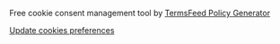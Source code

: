<script type="text/javascript" src="{{ site.baseurl }}/assets/js/jquery.min.js"></script>
<script type="text/javascript" src="{{ site.baseurl }}/assets/js/popper.js"></script>
<script type="text/javascript" src="{{ site.baseurl }}/assets/js/bootstrap.min.js"></script>
<script type="text/javascript" src="{{ site.baseurl }}/assets/js/plugin/slick.min.js"></script>
<script type="text/javascript" src="{{ site.baseurl }}/assets/js/plugin/html5lightbox.js"></script>
<script type="text/javascript" src="{{ site.baseurl }}/assets/js/plugin/counter.js"></script>
<script type="text/javascript" src="{{ site.baseurl }}/assets/js/placeholdem.min.js"></script>
<script type="text/javascript" src="{{ site.baseurl }}/assets/js/script.js"></script>
<script type="text/javascript" src="{{ site.baseurl }}/assets/js/date.js"></script>
<script type="text/javascript" src="{{ site.baseurl }}/assets/js/date-fr-FR.js"></script>
<script type="text/javascript" src="https://cdnjs.cloudflare.com/ajax/libs/moment.js/2.29.4/moment-with-locales.min.js"></script>
<!--script
    type="text/javascript"
    async defer
    src="//assets.pinterest.com/js/pinit.js"
></script-->

<!-- Cookie Consent by TermsFeed https://www.TermsFeed.com -->
<script type="text/javascript" src="https://www.termsfeed.com/public/cookie-consent/4.0.0/cookie-consent.js" charset="UTF-8"></script>
<script type="text/javascript" charset="UTF-8">
document.addEventListener('DOMContentLoaded', function () {
cookieconsent.run({"notice_banner_type":"simple","consent_type":"express","palette":"dark","language":"fr","page_load_consent_levels":["strictly-necessary"],"notice_banner_reject_button_hide":false,"preferences_center_close_button_hide":false,"page_refresh_confirmation_buttons":false,"website_name":"cs-interieurs","website_privacy_policy_url":"https://cs-interieurs.com/fr/privacy-policy"});
});

moment.locale('fr');
if(document.getElementById('current-date')){
    document.getElementById('current-date').innerHTML = "Mis à jour le " + Date.today().toString("dd MMMM yyyy");
}
var pageDate=Date.today()
const lastPageIndex=15;
if(document.getElementById('page-date')){
    const tag=document.querySelectorAll('[name="page-code"]');
    const pageCode = tag[0].getAttribute("code");
    const lastIndex=pageCode.lastIndexOf("_");
    const id=pageCode.substring(lastIndex+1);
    const offset=lastPageIndex-parseInt(id);
    pageDate.setMonth(pageDate.getMonth() - offset);
    document.getElementById('page-date').innerHTML = "Mis à jour en "+pageDate.toString("MMMM yyyy")+"<br/>"
    +"Créé le " + moment(document.getElementById('page-date').innerHTML, "yyyy-MM-DD").format("LL");
}
const posts = document.querySelectorAll("#post-date");
var updateDate=Date.today()
for (var i = 0; i < posts.length; i++) {
    //posts[i].innerHTML = moment(posts[i].innerHTML, "yyyy-MM-DD").format("LL");
    posts[i].innerHTML = "Mis à jour en "+ updateDate.toString("MMMM yyyy");
    updateDate.setMonth(updateDate.getMonth() - 1);
}
</script>

<noscript>Free cookie consent management tool by <a href="https://www.termsfeed.com/" rel="nofollow noopener">TermsFeed Policy Generator</a></noscript>
<!-- End Cookie Consent by TermsFeed https://www.TermsFeed.com -->

<!-- Go to www.addthis.com/dashboard to customize your tools --> 
<script type="text/javascript" src="//s7.addthis.com/js/300/addthis_widget.js#pubid=ra-63ecf20d4564a186"></script> 

<!-- Below is the link that users can use to open Preferences Center to change their preferences. Do not modify the ID parameter. Place it where appropriate, style it as needed. -->

<a href="#" id="open_preferences_center">Update cookies preferences</a>